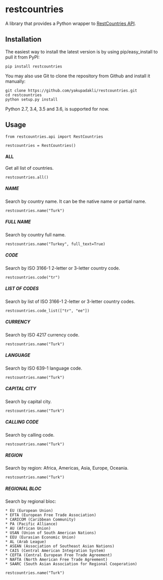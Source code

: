 # restcountries

A library that provides a Python wrapper to [RestCountries API](https://restcountries.eu/).

## Installation

The easiest way to install the latest version
is by using pip/easy_install to pull it from PyPI:

    pip install restcountries

You may also use Git to clone the repository from
Github and install it manually:

    git clone https://github.com/yakupadakli/restcountries.git
    cd restcountries
    python setup.py install

Python 2.7, 3.4, 3.5 and 3.6, is supported for now.


## Usage

    from restcountries.api import RestCountries
    
    restcountries = RestCountries()


#### ALL

Get all list of countries.

    restcountries.all()

##### NAME

Search by country name. It can be the native name or partial name.

    restcountries.name("Turk")

##### FULL NAME

Search by country full name.

    restcountries.name("Turkey", full_text=True)

##### CODE

Search by ISO 3166-1 2-letter or 3-letter country code.

    restcountries.code("tr")

##### LIST OF CODES

Search by list of ISO 3166-1 2-letter or 3-letter country codes.

    restcountries.code_list(["tr", "ee"])

##### CURRENCY

Search by ISO 4217 currency code.

    restcountries.name("Turk")

##### LANGUAGE

Search by ISO 639-1 language code.

    restcountries.name("Turk")

##### CAPITAL CITY

Search by capital city.

    restcountries.name("Turk")

##### CALLING CODE

Search by calling code.

    restcountries.name("Turk")

##### REGION

Search by region: Africa, Americas, Asia, Europe, Oceania.

    restcountries.name("Turk")

##### REGIONAL BLOC

Search by regional bloc:

~~~
* EU (European Union)
* EFTA (European Free Trade Association)
* CARICOM (Caribbean Community)
* PA (Pacific Alliance)
* AU (African Union)
* USAN (Union of South American Nations)
* EEU (Eurasian Economic Union)
* AL (Arab League)
* ASEAN (Association of Southeast Asian Nations)
* CAIS (Central American Integration System)
* CEFTA (Central European Free Trade Agreement)
* NAFTA (North American Free Trade Agreement)
* SAARC (South Asian Association for Regional Cooperation)
~~~
    restcountries.name("Turk")
